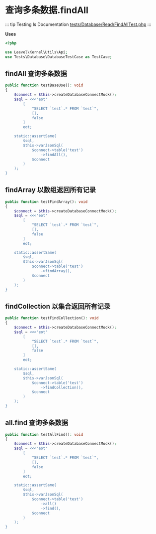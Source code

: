 # 查询多条数据.findAll

::: tip Testing Is Documentation
[tests/Database/Read/FindAllTest.php](https://github.com/hunzhiwange/framework/blob/master/tests/Database/Read/FindAllTest.php)
:::

**Uses**

``` php
<?php

use Leevel\Kernel\Utils\Api;
use Tests\Database\DatabaseTestCase as TestCase;
```

## findAll 查询多条数据

``` php
public function testBaseUse(): void
{
    $connect = $this->createDatabaseConnectMock();
    $sql = <<<'eot'
        [
            "SELECT `test`.* FROM `test`",
            [],
            false
        ]
        eot;

    static::assertSame(
        $sql,
        $this->varJsonSql(
            $connect->table('test')
                ->findAll(),
            $connect
        )
    );
}
```

## findArray 以数组返回所有记录

``` php
public function testFindArray(): void
{
    $connect = $this->createDatabaseConnectMock();
    $sql = <<<'eot'
        [
            "SELECT `test`.* FROM `test`",
            [],
            false
        ]
        eot;

    static::assertSame(
        $sql,
        $this->varJsonSql(
            $connect->table('test')
                ->findArray(),
            $connect
        )
    );
}
```

## findCollection 以集合返回所有记录

``` php
public function testFindCollection(): void
{
    $connect = $this->createDatabaseConnectMock();
    $sql = <<<'eot'
        [
            "SELECT `test`.* FROM `test`",
            [],
            false
        ]
        eot;

    static::assertSame(
        $sql,
        $this->varJsonSql(
            $connect->table('test')
                ->findCollection(),
            $connect
        )
    );
}
```

## all.find 查询多条数据

``` php
public function testAllFind(): void
{
    $connect = $this->createDatabaseConnectMock();
    $sql = <<<'eot'
        [
            "SELECT `test`.* FROM `test`",
            [],
            false
        ]
        eot;

    static::assertSame(
        $sql,
        $this->varJsonSql(
            $connect->table('test')
                ->all()
                ->find(),
            $connect
        )
    );
}
```